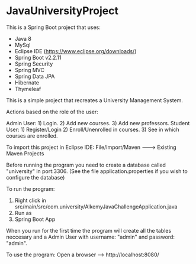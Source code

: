 # JavaUniversityProject

This is a Spring Boot project that uses:

- Java 8
- MySql
- Eclipse IDE (https://www.eclipse.org/downloads/)
- Spring Boot v2.2.11
- Spring Security
- Spring MVC
- Spring Data JPA
- Hibernate
- Thymeleaf

This is a simple project that recreates a University Management System.

Actions based on the role of the user:
  
  Admin User:
    1) Login.
    2) Add new courses.
    3) Add new professors.
  Student User:
    1) Register/Login
    2) Enroll/Unenrolled in courses.
    3) See in which courses are enrolled.

To import this project in Eclipse IDE: File/Import/Maven ---> Existing Maven Projects

Before running the program you need to create a database called "university" in port:3306.
(See the file application.properties if you wish to configure the database)

To run the program: 
  1) Right click in src/main/src/com.university/AlkemyJavaChallengeApplication.java
  2) Run as
  3) Spring Boot App

When you run for the first time the program will create all the tables neccesary and a Admin User with username: "admin" and password: "admin".

To use the program: Open a browser --> http://localhost:8080/
  
